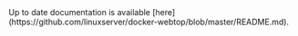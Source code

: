 <!-- DO NOT EDIT THIS FILE MANUALLY -->
<!-- Please read https://github.com/linuxserver/docker-webtop/blob/debian-xfce/.github/CONTRIBUTING.md -->Up to date documentation is available [here](https://github.com/linuxserver/docker-webtop/blob/master/README.md).
